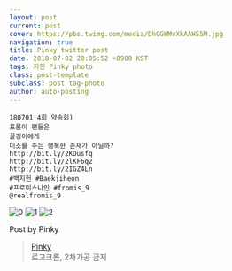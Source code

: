 ```yaml
---
layout: post
current: post
cover: https://pbs.twimg.com/media/DhGGWMvXkAAHS5M.jpg
navigation: true
title: Pinky twitter post
date: 2018-07-02 20:05:52 +0900 KST
tags: 지헌 Pinky photo
class: post-template
subclass: post tag-photo
author: auto-posting
---
```


```  
180701 4회 약속회)   
프롬이 팬들은  
꿀깅이에게  
미소를 주는 행복한 존재가 아닐까?   
http://bit.ly/2KDusfq   
http://bit.ly/2lKF6q2   
http://bit.ly/2IGZ4Ln   
#백지헌 #Baekjiheon  
#프로미스나인 #fromis_9  
@realfromis_9  

```

![0](https://pbs.twimg.com/media/DhGGR1EXUAAg7qF.jpg)
![1](https://pbs.twimg.com/media/DhGGTRsWsAAuK-X.jpg)
![2](https://pbs.twimg.com/media/DhGGWMvXkAAHS5M.jpg)


Post by Pinky

> [Pinky](https://twitter.com/pinkypic7)  
  로고크롭, 2차가공 금지